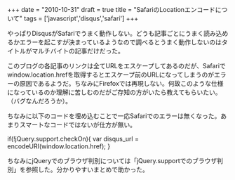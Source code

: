 
+++
date = "2010-10-31"
draft = true
title = "SafariのLocationエンコードについて"
tags  = ['javascript','disqus','safari']
+++

やっぱりDisqusがSafariでうまく動作しない。どうも記事ごとにうまく読み込めるかエラーを起こすが決まっているようなので調べるとうまく動作しないのはタイトルがマルチバイトの記事だけだった。

このブログの各記事のリンクは全てURLをエスケープしてあるのだが、Safariでwindow.location.hrefを取得するとエスケープ前のURLになってしまうのがエラーの原因であるようだ。ちなみにFirefoxでは再現しない。何故このような仕様になっているのか理解に苦しむのだがご存知の方がいたら教えてもらいたい。（バグなんだろうか）。

ちなみに以下のコードを埋め込むことで一応Safariでのエラーは無くなった。あまりスマートなコードではないが仕方が無い。


if(!jQuery.support.checkOn){
  var disqus_url = encodeURI(window.location.href);
}


ちなみにjQueryでのブラウザ判別については「jQuery.supportでのブラウザ判別」を参照した。分かりやすいまとめで助かった。	

	
